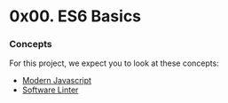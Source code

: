 # 0x00. ES6 Basics
### Concepts
For this project, we expect you to look at these concepts:

- [Modern Javascript](https://intranet.alxswe.com/concepts/541)
- [Software Linter](https://intranet.alxswe.com/concepts/542)
